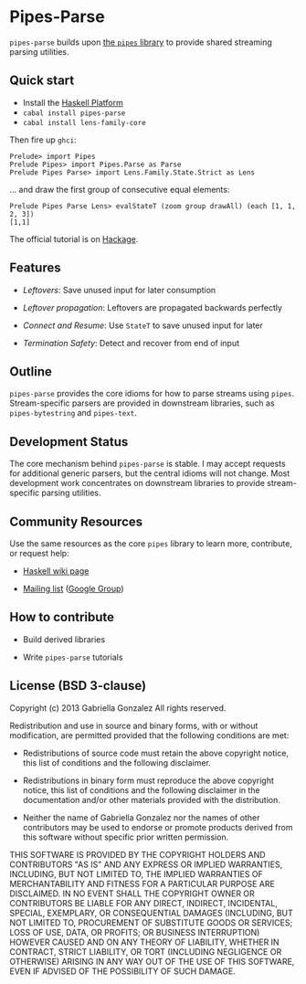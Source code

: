 # Pipes-Parse

`pipes-parse` builds upon
[the `pipes` library](https://github.com/Gabriel439/Haskell-Pipes-Library) to
provide shared streaming parsing utilities.

## Quick start

* Install the [Haskell Platform](http://www.haskell.org/platform/)
* `cabal install pipes-parse`
* `cabal install lens-family-core`

Then fire up `ghci`:

    Prelude> import Pipes
    Prelude Pipes> import Pipes.Parse as Parse
    Prelude Pipes Parse> import Lens.Family.State.Strict as Lens

... and draw the first group of consecutive equal elements:

    Prelude Pipes Parse Lens> evalStateT (zoom group drawAll) (each [1, 1, 2, 3])
    [1,1]

The official tutorial is on
[Hackage](http://hackage.haskell.org/package/pipes-parse).

## Features

* *Leftovers*: Save unused input for later consumption

* *Leftover propagation*: Leftovers are propagated backwards perfectly

* *Connect and Resume*: Use `StateT` to save unused input for later

* *Termination Safety*: Detect and recover from end of input

## Outline

`pipes-parse` provides the core idioms for how to parse streams using `pipes`.
Stream-specific parsers are provided in downstream libraries, such as
`pipes-bytestring` and `pipes-text`.

## Development Status

The core mechanism behind `pipes-parse` is stable.  I may accept requests for
additional generic parsers, but the central idioms will not change.  Most
development work concentrates on downstream libraries to provide stream-specific
parsing utilities.

## Community Resources

Use the same resources as the core `pipes` library to learn more, contribute, or
request help:

* [Haskell wiki page](http://www.haskell.org/haskellwiki/Pipes)

* [Mailing list](mailto:haskell-pipes@googlegroups.com) ([Google Group](https://groups.google.com/forum/?fromgroups#!forum/haskell-pipes))

## How to contribute

* Build derived libraries

* Write `pipes-parse` tutorials

## License (BSD 3-clause)

Copyright (c) 2013 Gabriella Gonzalez
All rights reserved.

Redistribution and use in source and binary forms, with or without modification,
are permitted provided that the following conditions are met:

* Redistributions of source code must retain the above copyright notice, this
  list of conditions and the following disclaimer.

* Redistributions in binary form must reproduce the above copyright notice, this
  list of conditions and the following disclaimer in the documentation and/or
  other materials provided with the distribution.

* Neither the name of Gabriella Gonzalez nor the names of other contributors may
  be used to endorse or promote products derived from this software without
  specific prior written permission.

THIS SOFTWARE IS PROVIDED BY THE COPYRIGHT HOLDERS AND CONTRIBUTORS "AS IS" AND
ANY EXPRESS OR IMPLIED WARRANTIES, INCLUDING, BUT NOT LIMITED TO, THE IMPLIED
WARRANTIES OF MERCHANTABILITY AND FITNESS FOR A PARTICULAR PURPOSE ARE
DISCLAIMED. IN NO EVENT SHALL THE COPYRIGHT OWNER OR CONTRIBUTORS BE LIABLE FOR
ANY DIRECT, INDIRECT, INCIDENTAL, SPECIAL, EXEMPLARY, OR CONSEQUENTIAL DAMAGES
(INCLUDING, BUT NOT LIMITED TO, PROCUREMENT OF SUBSTITUTE GOODS OR SERVICES;
LOSS OF USE, DATA, OR PROFITS; OR BUSINESS INTERRUPTION) HOWEVER CAUSED AND ON
ANY THEORY OF LIABILITY, WHETHER IN CONTRACT, STRICT LIABILITY, OR TORT
(INCLUDING NEGLIGENCE OR OTHERWISE) ARISING IN ANY WAY OUT OF THE USE OF THIS
SOFTWARE, EVEN IF ADVISED OF THE POSSIBILITY OF SUCH DAMAGE.
